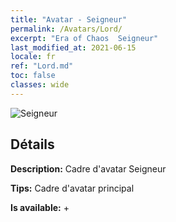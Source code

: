 ```yaml
---
title: "Avatar - Seigneur"
permalink: /Avatars/Lord/
excerpt: "Era of Chaos  Seigneur"
last_modified_at: 2021-06-15
locale: fr
ref: "Lord.md"
toc: false
classes: wide
---
```

 ![Seigneur](/images/a/bg_head_mainView.png)

## Détails

 **Description:** Cadre d'avatar Seigneur 

 **Tips:** Cadre d'avatar principal 

 **Is available:**  + 

